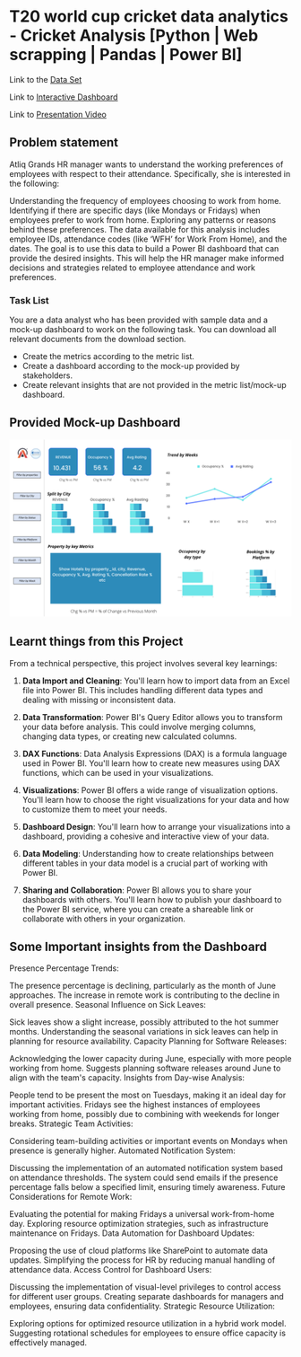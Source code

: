 # T20 world cup cricket data analytics - Cricket Analysis [Python | Web scrapping | Pandas | Power BI]



Link to the [Data Set](https://codebasics.io/challenge/codebasics-resume-project-challenge)

Link to [Interactive Dashboard](https://www.novypro.com/project/-codebasics-september-month-resume-challenge)

Link to [Presentation Video](https://www.linkedin.com/posts/naveen-s6_codebasicsresumechallenge-codebasics-codebasicsresumechallenge-activity-6977486712180527105-17Hm)

## Problem statement

Atliq Grands  HR manager wants to understand the working preferences of employees with respect to their attendance. Specifically, she is interested in the following:

Understanding the frequency of employees choosing to work from home.
Identifying if there are specific days (like Mondays or Fridays) when employees prefer to work from home.
Exploring any patterns or reasons behind these preferences.
The data available for this analysis includes employee IDs, attendance codes (like ‘WFH’ for Work From Home), and the dates. The goal is to use this data to build a Power BI dashboard that can provide the desired insights. This will help the HR manager make informed decisions and strategies related to employee attendance and work preferences.

### Task List

You are a data analyst who has been provided with sample data and a mock-up dashboard to work on the following task. You can download all relevant documents from the download section.

- Create the metrics according to the metric list. 
- Create a dashboard according to the mock-up provided by stakeholders. 
- Create relevant insights that are not provided in the metric list/mock-up dashboard.

## Provided Mock-up Dashboard
<p align="center">
    <img src="https://github.com/Naveen-S6/AtliQ_Hospitality_Analysis_PowerBI/blob/main/Dataset/mock%20up%20dashboard_atliq%20grands.png" width="600">
</p>



## Learnt things from this Project 
From a technical perspective, this project involves several key learnings:

1. **Data Import and Cleaning**: You'll learn how to import data from an Excel file into Power BI. This includes handling different data types and dealing with missing or inconsistent data.

2. **Data Transformation**: Power BI's Query Editor allows you to transform your data before analysis. This could involve merging columns, changing data types, or creating new calculated columns.

3. **DAX Functions**: Data Analysis Expressions (DAX) is a formula language used in Power BI. You'll learn how to create new measures using DAX functions, which can be used in your visualizations.

4. **Visualizations**: Power BI offers a wide range of visualization options. You'll learn how to choose the right visualizations for your data and how to customize them to meet your needs.

5. **Dashboard Design**: You'll learn how to arrange your visualizations into a dashboard, providing a cohesive and interactive view of your data.

6. **Data Modeling**: Understanding how to create relationships between different tables in your data model is a crucial part of working with Power BI.

7. **Sharing and Collaboration**: Power BI allows you to share your dashboards with others. You'll learn how to publish your dashboard to the Power BI service, where you can create a shareable link or collaborate with others in your organization.


## Some Important insights from the Dashboard

Presence Percentage Trends:

The presence percentage is declining, particularly as the month of June approaches.
The increase in remote work is contributing to the decline in overall presence.
Seasonal Influence on Sick Leaves:

Sick leaves show a slight increase, possibly attributed to the hot summer months.
Understanding the seasonal variations in sick leaves can help in planning for resource availability.
Capacity Planning for Software Releases:

Acknowledging the lower capacity during June, especially with more people working from home.
Suggests planning software releases around June to align with the team's capacity.
Insights from Day-wise Analysis:

People tend to be present the most on Tuesdays, making it an ideal day for important activities.
Fridays see the highest instances of employees working from home, possibly due to combining with weekends for longer breaks.
Strategic Team Activities:

Considering team-building activities or important events on Mondays when presence is generally higher.
Automated Notification System:

Discussing the implementation of an automated notification system based on attendance thresholds.
The system could send emails if the presence percentage falls below a specified limit, ensuring timely awareness.
Future Considerations for Remote Work:

Evaluating the potential for making Fridays a universal work-from-home day.
Exploring resource optimization strategies, such as infrastructure maintenance on Fridays.
Data Automation for Dashboard Updates:

Proposing the use of cloud platforms like SharePoint to automate data updates.
Simplifying the process for HR by reducing manual handling of attendance data.
Access Control for Dashboard Users:

Discussing the implementation of visual-level privileges to control access for different user groups.
Creating separate dashboards for managers and employees, ensuring data confidentiality.
Strategic Resource Utilization:

Exploring options for optimized resource utilization in a hybrid work model.
Suggesting rotational schedules for employees to ensure office capacity is effectively managed.



